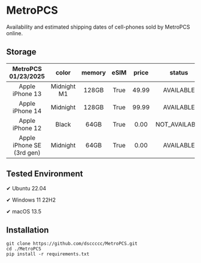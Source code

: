 # MetroPCS
Availability and estimated shipping dates of cell-phones sold by MetroPCS online.
## Storage
|MetroPCS 01/23/2025|color|memory|eSIM|price|status|shipping from|shipping to|
|:--:|:--:|:--:|:--:|:--:|:--:|:--:|:--:|
|Apple iPhone 13|Midnight M1|128GB|True|49.99|AVAILABLE|01/23/2025|01/27/2025|
|Apple iPhone 14|Midnight|128GB|True|99.99|AVAILABLE|01/23/2025|01/27/2025|
|Apple iPhone 12|Black|64GB|True|0.00|NOT_AVAILABLE|01/30/2025|02/05/2025|
|Apple iPhone SE (3rd gen)|Midnight|64GB|True|0.00|AVAILABLE|01/23/2025|01/27/2025|

## Tested Environment
✔ Ubuntu 22.04

✔ Windows 11 22H2

✔ macOS 13.5
## Installation
```
git clone https://github.com/dsccccc/MetroPCS.git
cd ./MetroPCS
pip install -r requirements.txt
```
